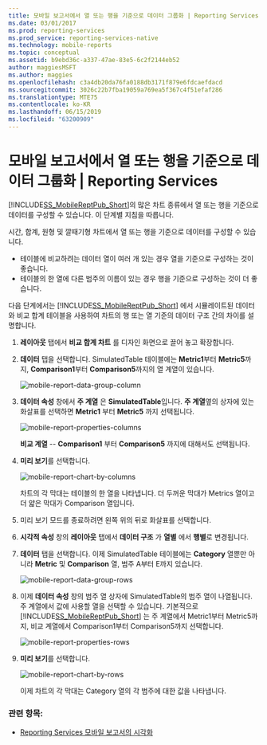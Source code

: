 ```yaml
---
title: 모바일 보고서에서 열 또는 행을 기준으로 데이터 그룹화 | Reporting Services | Microsoft Docs
ms.date: 03/01/2017
ms.prod: reporting-services
ms.prod_service: reporting-services-native
ms.technology: mobile-reports
ms.topic: conceptual
ms.assetid: b9ebd36c-a337-47ae-83e5-6c2f2144eb52
author: maggiesMSFT
ms.author: maggies
ms.openlocfilehash: c3a4db20da76fa0188db3171f879e6fdcaefdacd
ms.sourcegitcommit: 3026c22b7fba19059a769ea5f367c4f51efaf286
ms.translationtype: MTE75
ms.contentlocale: ko-KR
ms.lasthandoff: 06/15/2019
ms.locfileid: "63200909"
---
```

# <a name="group-data-by-columns-or-rows-in-a-mobile-report--reporting-services"></a>모바일 보고서에서 열 또는 행을 기준으로 데이터 그룹화 | Reporting Services
[!INCLUDE[SS_MobileReptPub_Short](../../includes/ss-mobilereptpub-short.md)]의 많은 차트 종류에서 열 또는 행을 기준으로 데이터를 구성할 수 있습니다. 이 단계별 지침을 따릅니다.

시간, 합계, 원형 및 깔때기형 차트에서 열 또는 행을 기준으로 데이터를 구성할 수 있습니다. 
* 테이블에 비교하려는 데이터 열이 여러 개 있는 경우 열을 기준으로 구성하는 것이 좋습니다. 
* 테이블의 한 열에 다른 범주의 이름이 있는 경우 행을 기준으로 구성하는 것이 더 좋습니다. 

다음 단계에서는 [!INCLUDE[SS_MobileReptPub_Short](../../includes/ss-mobilereptpub-short.md)] 에서 시뮬레이트된 데이터와 비교 합계 테이블을 사용하여 차트의 행 또는 열 기준의 데이터 구조 간의 차이를 설명합니다.  

1. **레이아웃** 탭에서 **비교 합계 차트** 를 디자인 화면으로 끌어 놓고 확장합니다.

2. **데이터** 탭을 선택합니다. SimulatedTable 테이블에는 **Metric1**부터 **Metric5**까지, **Comparison1**부터 **Comparison5**까지의 열 계열이 있습니다. 

   ![mobile-report-data-group-column](../../reporting-services/mobile-reports/media/mobile-report-data-group-column.png)

3. **데이터 속성** 창에서 **주 계열** 은 **SimulatedTable**입니다. **주 계열**옆의 상자에 있는 화살표를 선택하면 **Metric1** 부터 **Metric5** 까지 선택됩니다.

   ![mobile-report-properties-columns](../../reporting-services/mobile-reports/media/mobile-report-properties-columns.png)

   **비교 계열** -- **Comparison1** 부터 **Comparison5** 까지에 대해서도 선택됩니다.
   
4. **미리 보기**를 선택합니다.

   ![mobile-report-chart-by-columns](../../reporting-services/mobile-reports/media/mobile-report-chart-by-columns.png)

   차트의 각 막대는 테이블의 한 열을 나타냅니다. 더 두꺼운 막대가 Metrics 열이고 더 얇은 막대가 Comparison 열입니다.

5. 미리 보기 모드를 종료하려면 왼쪽 위의 뒤로 화살표를 선택합니다.

6. **시각적 속성** 창의 **레이아웃** 탭에서 **데이터 구조** 가 **열별** 에서 **행별**로 변경됩니다.  

7. **데이터** 탭을 선택합니다. 이제 SimulatedTable 테이블에는 **Category** 열뿐만 아니라 **Metric** 및 **Comparison** 열, 범주 A부터 E까지 있습니다. 

   ![mobile-report-data-group-rows](../../reporting-services/mobile-reports/media/mobile-report-data-group-rows.png)

8.  이제 **데이터 속성** 창의 범주 열 상자에 SimulatedTable의 범주 열이 나열됩니다. 주 계열에서 값에 사용할 열을 선택할 수 있습니다. 기본적으로 [!INCLUDE[SS_MobileReptPub_Short](../../includes/ss-mobilereptpub-short.md)] 는 주 계열에서 Metric1부터 Metric5까지, 비교 계열에서 Comparison1부터 Comparison5까지 선택합니다. 

    ![mobile-report-properties-rows](../../reporting-services/mobile-reports/media/mobile-report-properties-rows.png)

9. **미리 보기**를 선택합니다.

   ![mobile-report-chart-by-rows](../../reporting-services/mobile-reports/media/mobile-report-chart-by-rows.png)

   이제 차트의 각 막대는 Category 열의 각 범주에 대한 값을 나타냅니다.

### <a name="see-also"></a>관련 항목:
* [Reporting Services 모바일 보고서의 시각화](../../reporting-services/mobile-reports/add-visualizations-to-reporting-services-mobile-reports.md)

